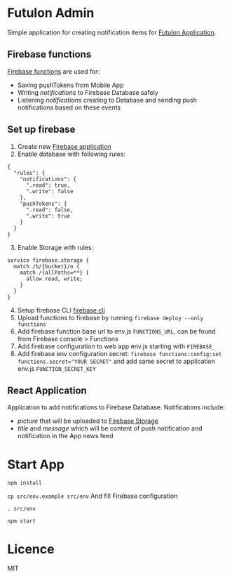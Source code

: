 # Futulon Admin

Simple application for creating notification items for [Futulon Application](https://github.com/futurice/futulon-app).

## Firebase functions

[Firebase functions](https://firebase.google.com/docs/functions/) are used for:

- Saving pushTokens from Mobile App
- Writing _notifications_ to Firebase Database safely
- Listening _notifications_ creating to Database and sending push notifications based on these events

## Set up firebase

1.  Create new [Firebase application](https://console.firebase.google.com/)
2.  Enable database with following rules:

```
{
  "rules": {
    "notifications": {
      ".read": true,
      ".write": false
    },
    "pushTokens": {
      ".read": false,
      ".write": true
    }
  }
}
```

3.  Enable Storage with rules:

```
service firebase.storage {
  match /b/{bucket}/o {
    match /{allPaths=**} {
      allow read, write;
    }
  }
}
```

4.  Setup firebase CLI [firebase cli](https://firebase.google.com/docs/cli/)
5.  Upload functions to firebase by running `firebase deploy --only functions`
6.  Add firebase function base url to env.js `FUNCTIONS_URL`, can be found from Firebase console > Functions
7.  Add firebase configuration to web app env.js starting with `FIREBASE_`
8.  Add firebase env configuration secret: `firebase functions:config:set functions.secret="YOUR SECRET"` and add same secret to application env.js `FUNCTION_SECRET_KEY`

## React Application

Application to add notifications to Firebase Database. Notifications include:

- _picture_ that will be uploaded to [Firebase Storage](https://firebase.google.com/docs/storage/)
- _title_ and _message_ which will be content of push notification and notification in the App news feed

# Start App

`npm install`

`cp src/env.example src/env` And fill Firebase configuration

`. src/env`

`npm start`

# Licence

MIT
